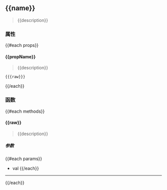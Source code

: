 ## {{name}}

> {{description}}

### 属性

{{#each props}}

#### {{propName}}

> {{description}}

```shell
{{{raw}}}
```

{{/each}}

### 函数

{{#each methods}}

#### {{raw}} 

> {{description}} 

##### 参数

{{#each params}}
- val
{{/each}}

---

{{/each}}
